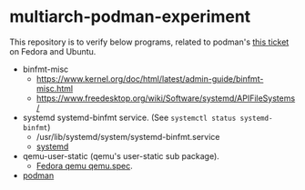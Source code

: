 # multiarch-podman-experiment

This repository is to verify below programs, related to podman's [this ticket](https://github.com/containers/libpod/issues/3063#issuecomment-512935500) on Fedora and Ubuntu.

* binfmt-misc
  * https://www.kernel.org/doc/html/latest/admin-guide/binfmt-misc.html
  * https://www.freedesktop.org/wiki/Software/systemd/APIFileSystems/
* systemd systemd-binfmt service. (See `systemctl status systemd-binfmt`)
  * /usr/lib/systemd/system/systemd-binfmt.service
  * [systemd](https://github.com/systemd/systemd)
* qemu-user-static (qemu's user-static sub package).
  * [Fedora qemu qemu.spec](https://src.fedoraproject.org/rpms/qemu/blob/master/f/qemu.spec).
* [podman](https://github.com/containers/libpod)
